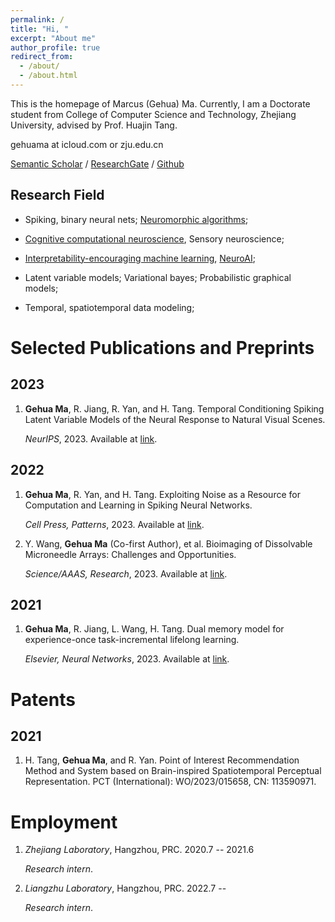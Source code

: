 ```yaml
---
permalink: /
title: "Hi, "
excerpt: "About me"
author_profile: true
redirect_from: 
  - /about/
  - /about.html
---
```


This is the homepage of Marcus (Gehua) Ma. Currently, I am a Doctorate student from College of Computer Science and Technology, Zhejiang University, advised by Prof. Huajin Tang.

gehuama at icloud.com or zju.edu.cn

[Semantic Scholar](https://www.semanticscholar.org/author/Gehua-(Marcus)-Ma/1387821486) / [ResearchGate](https://www.researchgate.net/profile/Gehua-Ma-2) / [Github](https://github.com/genema)

Research Field
-----
- Spiking, binary neural nets; [Neuromorphic algorithms](https://www.intel.com/content/www/us/en/research/neuromorphic-computing.html); 

- [Cognitive computational neuroscience](https://doi.org/10.1038/s41593-018-0210-5), Sensory neuroscience;

- [Interpretability-encouraging machine learning](https://doi.org/10.1073/pnas.1900654116), [NeuroAI](https://doi.org/10.1038/s41467-023-37180-x);

- Latent variable models; Variational bayes; Probabilistic graphical models; 

- Temporal, spatiotemporal data modeling;


Selected Publications and Preprints 
======
2023
-----
1. **Gehua Ma**, R. Jiang, R. Yan, and H. Tang. Temporal Conditioning Spiking Latent Variable Models of the Neural Response to Natural Visual Scenes.

   *NeurIPS*, 2023. Available at [link](https://www.researchgate.net/publication/374087011_Temporal_Conditioning_Spiking_Latent_Variable_Models_of_the_Neural_Response_to_Natural_Visual_Scenes).
   
2022
-----
1. **Gehua Ma**, R. Yan, and H. Tang. Exploiting Noise as a Resource for Computation and Learning in Spiking Neural Networks.

   *Cell Press, Patterns*, 2023. Available at [link](https://www.cell.com/patterns/fulltext/S2666-3899(23)00200-3#%20).

2. Y. Wang, **Gehua Ma** (Co-first Author), et al. Bioimaging of Dissolvable Microneedle Arrays: Challenges and Opportunities.

   *Science/AAAS, Research*, 2023. Available at [link](http://dx.doi.org/10.34133/2022/9758491).

2021
-----
1. **Gehua Ma**, R. Jiang, L. Wang, H. Tang. Dual memory model for experience-once task-incremental lifelong learning.

   *Elsevier, Neural Networks*, 2023. Available at [link](https://www.researchgate.net/publication/372391901_Dual_memory_model_for_experience-once_task-incremental_lifelong_learning).


Patents
=====
2021
-----
1. H. Tang, **Gehua Ma**, and R. Yan. Point of Interest Recommendation Method and System based on Brain-inspired Spatiotemporal Perceptual Representation.
   PCT (International): WO/2023/015658, CN: 113590971.

Employment
=====
1. *Zhejiang Laboratory*, Hangzhou, PRC. 2020.7 -- 2021.6

   *Research intern*.
3. *Liangzhu Laboratory*, Hangzhou, PRC. 2022.7 -- 

   *Research intern*.
